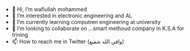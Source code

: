 - 👋 Hi, I’m wafiullah mohammed
- 👀 I’m interested in electronic engineering and AL
- 🌱 I’m currently learning computren engineering at university
- 💞️ I’m looking to collaborate on ...smart methoud company in K.S.A for trining
- 📫 How to reach me in Twitter  (وافي الله شفيع)

<!---
Wafiifaw55/Wafiifaw55 is a ✨ special ✨ repository because its `README.md` (this file) appears on your GitHub profile.
You can click the Preview link to take a look at your changes.
--->
